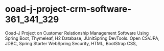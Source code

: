 # ooad-j-project-crm-software-361_341_329
Ooad-J Project on Customer Relationship Management Software Using Spring Boot, Thymeleaf, H2 Database, JUnitSpring DevTools. Open CSVJPA, JDBC, Spring Starter WebSpring Security, HTML, BootStrap CSS, 
